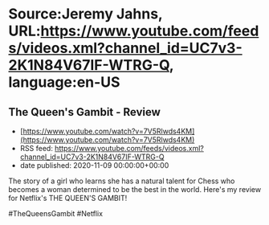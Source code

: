 # Source:Jeremy Jahns, URL:https://www.youtube.com/feeds/videos.xml?channel_id=UC7v3-2K1N84V67IF-WTRG-Q, language:en-US

## The Queen's Gambit - Review
 - [https://www.youtube.com/watch?v=7V5Rlwds4KM](https://www.youtube.com/watch?v=7V5Rlwds4KM)
 - RSS feed: https://www.youtube.com/feeds/videos.xml?channel_id=UC7v3-2K1N84V67IF-WTRG-Q
 - date published: 2020-11-09 00:00:00+00:00

The story of a girl who learns she has a natural talent for Chess who becomes a woman determined to be the best in the world. Here's my review for Netflix's THE QUEEN'S GAMBIT!

#TheQueensGambit #Netflix


